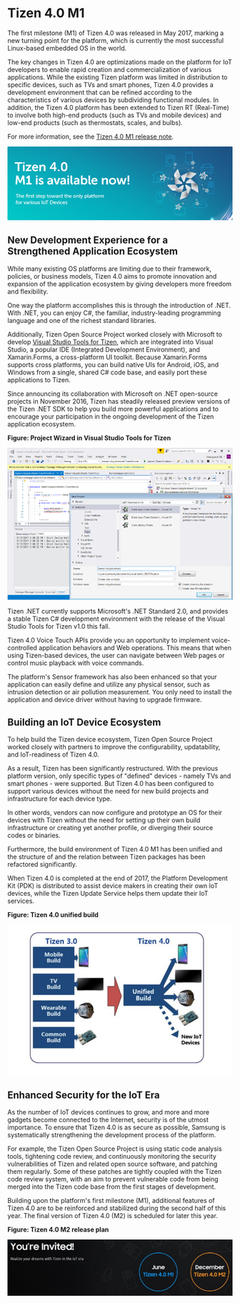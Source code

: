 # Tizen 4.0 M1

The first milestone (M1) of Tizen 4.0 was released in May 2017, marking a new turning point for the platform, which is currently the most successful Linux-based embedded OS in the world.

The key changes in Tizen 4.0 are optimizations made on the platform for IoT developers to enable rapid creation and commercialization of various applications. While the existing Tizen platform was limited in distribution to specific devices, such as TVs and smart phones, Tizen 4.0 provides a development environment that can be refined according to the characteristics of various devices by subdividing functional modules. In addition, the Tizen 4.0 platform has been extended to Tizen RT (Real-Time) to involve both high-end products (such as TVs and mobile devices) and low-end products (such as thermostats, scales, and bulbs).

For more information, see the [Tizen 4.0 M1 release note](../../open-source-tizen/release-notes/tizen-4-0-m1.md).

![Tizen 4.0 M1 announcement](media/4.0_m1_announcement.png)

## New Development Experience for a Strengthened Application Ecosystem

While many existing OS platforms are limiting due to their framework, policies, or business models, Tizen 4.0 aims to promote innovation and expansion of the application ecosystem by giving developers more freedom and flexibility.

One way the platform accomplishes this is through the introduction of .NET. With .NET, you can enjoy C#, the familiar, industry-leading programming language and one of the richest standard libraries.

Additionally, Tizen Open Source Project worked closely with Microsoft to develop [Visual Studio Tools for Tizen](https://news.samsung.com/global/samsungs-third-tizen-net-developer-preview-introduces-new-visual-studio-tools), which are integrated into Visual Studio, a popular IDE (Integrated Development Environment), and Xamarin.Forms, a cross-platform UI toolkit. Because Xamarin.Forms supports cross platforms, you can build native UIs for Android, iOS, and Windows from a single, shared C# code base, and easily port these applications to Tizen.

Since announcing its collaboration with Microsoft on .NET open-source projects in November 2016, Tizen has steadily released preview versions of the Tizen .NET SDK to help you build more powerful applications and to encourage your participation in the ongoing development of the Tizen application ecosystem.

**Figure: Project Wizard in Visual Studio Tools for Tizen**

![Project Wizard in Visual Studio Tools for Tizen](media/vstools4tizen_project_wizard.png)

Tizen .NET currently supports Microsoft's .NET Standard 2.0, and provides a stable Tizen C# development environment with the release of the Visual Studio Tools for Tizen v1.0 this fall.

Tizen 4.0 Voice Touch APIs provide you an opportunity to implement voice-controlled application behaviors and Web operations. This means that when using Tizen-based devices, the user can navigate between Web pages or control music playback with voice commands.

The platform's Sensor framework has also been enhanced so that your application can easily define and utilize any physical sensor, such as intrusion detection or air pollution measurement. You only need to install the application and device driver without having to upgrade firmware.


## Building an IoT Device Ecosystem

To help build the Tizen device ecosystem, Tizen Open Source Project worked closely with partners to improve the configurability, updatability, and IoT-readiness of Tizen 4.0.

As a result, Tizen has been significantly restructured. With the previous platform version, only specific types of "defined" devices - namely TVs and smart phones - were supported. But Tizen 4.0 has been configured to support various devices without the need for new build projects and infrastructure for each device type.

In other words, vendors can now configure and prototype an OS for their devices with Tizen without the need for setting up their own build infrastructure or creating yet another profile, or diverging their source codes or binaries.

Furthermore, the build environment of Tizen 4.0 M1 has been unified and the structure of and the relation between Tizen packages has been refactored significantly.

When Tizen 4.0 is completed at the end of 2017, the Platform Development Kit (PDK) is distributed to assist device makers in creating their own IoT devices, while the Tizen Update Service helps them update their IoT services.

**Figure: Tizen 4.0 unified build**

![Tizen 4.0 unified build](media/4.0_unified_build.png)

## Enhanced Security for the IoT Era

As the number of IoT devices continues to grow, and more and more gadgets become connected to the Internet, security is of the utmost importance. To ensure that Tizen 4.0 is as secure as possible, Samsung is systematically strengthening the development process of the platform.

For example, the Tizen Open Source Project is using static code analysis tools, tightening code review, and continuously monitoring the security vulnerabilities of Tizen and related open source software, and patching them regularly. Some of these patches are tightly coupled with the Tizen code review system, with an aim to prevent vulnerable code from being merged into the Tizen code base from the first stages of development.

Building upon the platform's first milestone (M1), additional features of Tizen 4.0 are to be reinforced and stabilized during the second half of this year. The final version of Tizen 4.0 (M2) is scheduled for later this year.

**Figure: Tizen 4.0 M2 release plan**

![Tizen 4.0 M2 release plan](media/4.0_release_plan.png)
